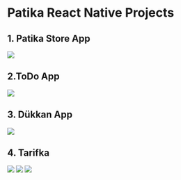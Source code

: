 # Patika React Native Projects

## 1. Patika Store App

<img src='./screenshots/patistore.png'/>

## 2.ToDo App

<img src='./screenshots/toDo.png' />

## 3. Dükkan App

<img src='./screenshots/store.png' />

## 4. Tarifka

<img src='./screenshots/tarifka1.png' />

<img src='./screenshots/tarifka2.png' />

<img src='./screenshots/tarifka3.png' />
